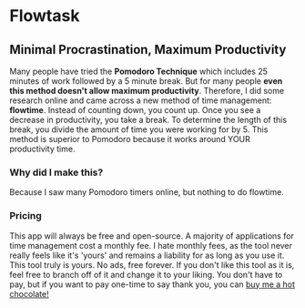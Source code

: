 # Flowtask
## Minimal Procrastination, Maximum Productivity

Many people have tried the **Pomodoro Technique** which includes 25 minutes of work followed by a 5 minute break. But for many people **even this method doesn't
allow maximum productivity**. Therefore, I did some research online and came across a new method of time management: **flowtime**. Instead of counting down,
you count up. Once you see a decrease in productivity, you take a break. To determine the length of this break, you divide the amount of time you
were working for by 5. This method is superior to Pomodoro because it works around YOUR productivity time.

### Why did I make this?

Because I saw many Pomodoro timers online, but nothing to do flowtime.

### Pricing

This app will always be free and open-source. A majority of applications for time management cost a monthly fee. I hate monthly fees, as the tool never really
feels like it's 'yours' and remains a liability for as long as you use it. This tool truly is yours. No ads, free forever. If you don't like this tool as it is,
feel free to branch off of it and change it to your liking. You don't have to pay, but if you want to pay one-time to say thank you, you can [buy me a hot chocolate!](https://www.buymeacoffee.com/AustinBoath)
